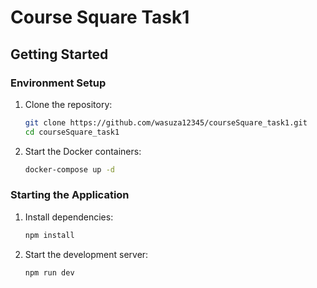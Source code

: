 # Course Square Task1

## Getting Started

### Environment Setup
1. Clone the repository:
   ```bash
   git clone https://github.com/wasuza12345/courseSquare_task1.git
   cd courseSquare_task1
   ```

2. Start the Docker containers:
   ```bash
   docker-compose up -d
   ```

### Starting the Application
1. Install dependencies:
   ```bash
   npm install
   ```

2. Start the development server:
   ```bash
   npm run dev
   ```
